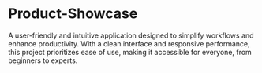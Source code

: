 # Product-Showcase
A user-friendly and intuitive application designed to simplify workflows and enhance productivity. With a clean interface and responsive performance, this project prioritizes ease of use, making it accessible for everyone, from beginners to experts.
